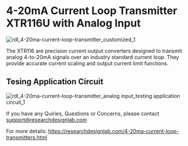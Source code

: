 # 4-20mA Current Loop Transmitter XTR116U with Analog Input

![rdl_4-20ma-current-loop-transmitter_customized_1](https://user-images.githubusercontent.com/8509587/30577071-9230e44e-9d29-11e7-8b90-da8377c8b62b.gif)

The XTR116 are precision current output converters designed to transmit analog 4-to-20mA signals over an industry standard current loop. They provide accurate current scaling and output current limit functions.

## Tesing Application Circuit

![rdl_4-20ma-current-loop-transmitter_analog input_testing application circuit_1](https://user-images.githubusercontent.com/8509587/30577253-b44ad642-9d2a-11e7-8e4e-c5c5cf738fd9.png)

If you have any Quiries, Questions or Concerns, please contact support@researchdesignlab.com

For more details: https://researchdesignlab.com/4-20ma-current-loop-transmitters.html
